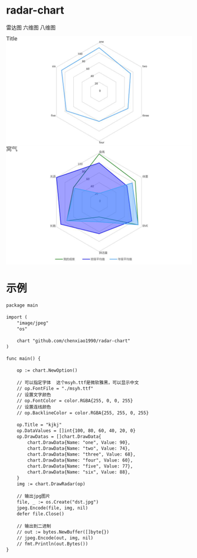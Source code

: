 # radar-chart
雷达图 六维图  八维图

![](https://raw.githubusercontent.com/chenxiao1990/radar-chart/master/example/dst.jpg)
![](https://raw.githubusercontent.com/chenxiao1990/radar-chart/master/example/dst1.jpg)
# 示例
```
package main

import (
	"image/jpeg"
	"os"

	chart "github.com/chenxiao1990/radar-chart"
)

func main() {

	op := chart.NewOption()

	// 可以指定字体  这个msyh.ttf是微软雅黑，可以显示中文
	// op.FontFile = "./msyh.ttf"
	// 设置文字颜色
	// op.FontColor = color.RGBA{255, 0, 0, 255}
	// 设置连线颜色
	// op.BacklineColor = color.RGBA{255, 255, 0, 255}

	op.Title = "kjkj"
	op.DataValues = []int{100, 80, 60, 40, 20, 0}
	op.DrawDatas = []chart.DrawData{
		chart.DrawData{Name: "one", Value: 90},
		chart.DrawData{Name: "two", Value: 74},
		chart.DrawData{Name: "three", Value: 68},
		chart.DrawData{Name: "four", Value: 60},
		chart.DrawData{Name: "five", Value: 77},
		chart.DrawData{Name: "six", Value: 88},
	}
	img := chart.DrawRadar(op)

	// 输出jpg图片
	file, _ := os.Create("dst.jpg")
	jpeg.Encode(file, img, nil)
	defer file.Close()

	// 输出到二进制
	// out := bytes.NewBuffer([]byte{})
	// jpeg.Encode(out, img, nil)
	// fmt.Println(out.Bytes())
}

```
